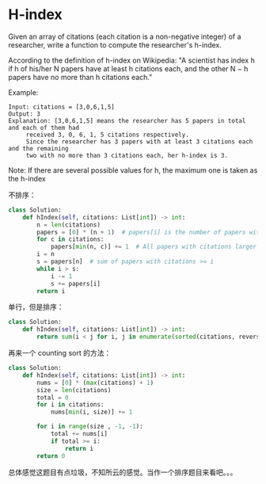 # H-index

Given an array of citations (each citation is a non-negative integer) of a researcher, write a function to compute the researcher's h-index.

According to the definition of h-index on Wikipedia: "A scientist has index h if h of his/her N papers have at least h citations each, and the other N − h papers have no more than h citations each."

Example:

```
Input: citations = [3,0,6,1,5]
Output: 3
Explanation: [3,0,6,1,5] means the researcher has 5 papers in total and each of them had
     received 3, 0, 6, 1, 5 citations respectively.
     Since the researcher has 3 papers with at least 3 citations each and the remaining
     two with no more than 3 citations each, her h-index is 3.
```

Note: If there are several possible values for h, the maximum one is taken as the h-index

不排序：

```Python
class Solution:
    def hIndex(self, citations: List[int]) -> int:
        n = len(citations)
        papers = [0] * (n + 1)  # papers[i] is the number of papers with i citations.
        for c in citations:
            papers[min(n, c)] += 1  # All papers with citations larger than n is count as n.
        i = n
        s = papers[n]  # sum of papers with citations >= i
        while i > s:
            i -= 1
            s += papers[i]
        return i
```

单行，但是排序：

```Python
class Solution:
    def hIndex(self, citations: List[int]) -> int:
        return sum(i < j for i, j in enumerate(sorted(citations, reverse=True)))
```

再来一个 counting sort 的方法：

```python
class Solution:
    def hIndex(self, citations: List[int]) -> int:
        nums = [0] * (max(citations) + 1)
        size = len(citations)
        total = 0
        for i in citations:
            nums[min(i, size)] += 1

        for i in range(size , -1, -1):
            total += nums[i]
            if total >= i:
                return i
        return 0
```

总体感觉这题目有点垃圾，不知所云的感觉。当作一个排序题目来看吧。。。
